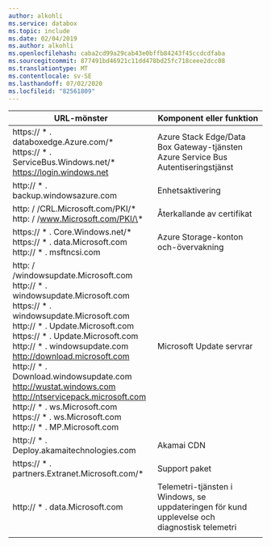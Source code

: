```yaml
---
author: alkohli
ms.service: databox
ms.topic: include
ms.date: 02/04/2019
ms.author: alkohli
ms.openlocfilehash: caba2cd99a29cab43e0bffb84243f45ccdcdfaba
ms.sourcegitcommit: 877491bd46921c11dd478bd25fc718ceee2dcc08
ms.translationtype: MT
ms.contentlocale: sv-SE
ms.lasthandoff: 07/02/2020
ms.locfileid: "82561809"
---
```

|    URL-mönster                                                                                                                                                                                                                                                                                                                                                                                                                                                      |    Komponent eller funktion                                                                           |
|---------------------------------------------------------------------------------------------------------------------------------------------------------------------------------------------------------------------------------------------------------------------------------------------------------------------------------------------------------------------------------------------------------------------------------------------------------------------|---------------------------------------------------------------------------------------------------------|
|    https:// \* . databoxedge.Azure.com/\*<br>https:// \* . ServiceBus.Windows.net/\*<br>https://login.windows.net                                                                                                                                                                                                                                                                                                                                                           |    Azure Stack Edge/Data Box Gateway-tjänsten<br>Azure Service Bus<br>Autentiseringstjänst                           |
|    http:// \* . backup.windowsazure.com                                                                                                                                                                                                                                                                                                                                                                                                                                |    Enhetsaktivering                                                                                    |
|    http: \/ /CRL.Microsoft.com/PKI/\*<br>http: \/ /www.Microsoft.com/PKI/\*                                                                                                                                                                                                                                                                                                                                                                                                  |    Återkallande av certifikat                                                                               |
|    https:// \* . Core.Windows.net/\*<br>https:// \* . data.Microsoft.com<br>http:// \* . msftncsi.com                                                                                                                                                                                                                                                                                                                                                                            |    Azure Storage-konton och-övervakning                                                                |
|    http: \/ /windowsupdate.Microsoft.com<br>http:// \* . windowsupdate.Microsoft.com<br>https:// \* . windowsupdate.Microsoft.com<br>http:// \* . Update.Microsoft.com<br>https:// \* . Update.Microsoft.com<br>http:// \* . windowsupdate.com<br>http://download.microsoft.com<br>http:// \* . Download.windowsupdate.com<br>http://wustat.windows.com<br>http://ntservicepack.microsoft.com<br>http:// \* . ws.Microsoft.com<br>https:// \* . ws.Microsoft.com<br>http:// \* . MP.Microsoft.com |    Microsoft Update servrar                                                                             |
|    http:// \* . Deploy.akamaitechnologies.com                                                                                                                                                                                                                                                                                                                                                                                                                          |    Akamai CDN                                                                                           |
|    https:// \* . partners.Extranet.Microsoft.com/\*                                                                                                                                                                                                                                                                                                                                                                                                                    |    Support paket                                                                                      |
|    http:// \* . data.Microsoft.com                                                                                                                                                                                                                                                                                                                                                                                                                                     |    Telemetri-tjänsten i Windows, se uppdateringen för kund upplevelse och diagnostisk telemetri      |
|                                                                                                                                                                                                                                                                                                                                                                                                                                                                     |  

